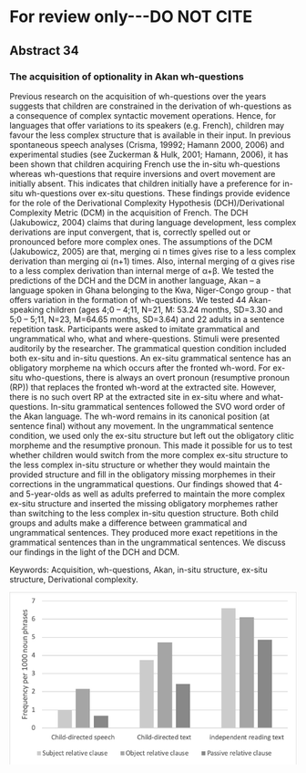 # For review only---DO NOT CITE

## Abstract 34

### The acquisition of optionality in Akan wh-questions

Previous research on the acquisition of wh-questions over the years suggests that children are constrained in the derivation of wh-questions as a consequence of complex syntactic movement operations. Hence, for languages that offer variations to its speakers (e.g. French), children may favour the less complex structure that is available in their input. In previous spontaneous speech analyses (Crisma, 19992; Hamann 2000, 2006) and experimental studies (see Zuckerman & Hulk, 2001; Hamann, 2006), it has been shown that children acquiring French use the in-situ wh-questions whereas wh-questions that require inversions and overt movement are initially absent. This indicates that children initially have a preference for in-situ wh-questions over ex-situ questions. These findings provide evidence for the role of the Derivational Complexity Hypothesis (DCH)/Derivational Complexity Metric (DCM) in the acquisition of French. The DCH (Jakubowicz, 2004) claims that during language development, less complex derivations are input convergent, that is, correctly spelled out or pronounced before more complex ones. The assumptions of the DCM (Jakubowicz, 2005) are that, merging αi n times gives rise to a less complex derivation than merging αi (n+1) times. Also, internal merging of α gives rise to a less complex derivation than internal merge of α+β. We tested the predictions of the DCH and the DCM in another language, Akan – a language spoken in Ghana belonging to the Kwa, Niger-Congo group - that offers variation in the formation of wh-questions. We tested 44 Akan-speaking children (ages 4;0 – 4;11, N=21, M: 53.24 months, SD=3.30 and 5;0 – 5;11, N=23, M=64.65 months, SD=3.64) and 22 adults in a sentence repetition task. Participants were asked to imitate grammatical and ungrammatical who, what and where-questions. Stimuli were presented auditorily by the researcher. The grammatical question condition included both ex-situ and in-situ questions. An ex-situ grammatical sentence has an obligatory morpheme na which occurs after the fronted wh-word. For ex-situ who-questions, there is always an overt pronoun (resumptive pronoun (RP)) that replaces the fronted wh-word at the extracted site. However, there is no such overt RP at the extracted site in ex-situ where and what-questions.  In-situ grammatical sentences followed the SVO word order of the Akan language. The wh-word remains in its canonical position (at sentence final) without any movement. In the ungrammatical sentence condition, we used only the ex-situ structure but left out the obligatory clitic morpheme and the resumptive pronoun. This made it possible for us to test whether children would switch from the more complex ex-situ structure to the less complex in-situ structure or whether they would maintain the provided structure and fill in the obligatory missing morphemes in their corrections in the ungrammatical questions. Our findings showed that 4-and 5-year-olds as well as adults preferred to maintain the more complex ex-situ structure and inserted the missing obligatory morphemes rather than switching to the less complex in-situ question structure. Both child groups and adults make a difference between grammatical and ungrammatical sentences. They produced more exact repetitions in the grammatical sentences than in the ungrammatical sentences. We discuss our findings in the light of the DCH and DCM.

Keywords: Acquisition, wh-questions, Akan, in-situ structure, ex-situ structure, Derivational complexity.

![Attachment](attachments/34-1.png)
